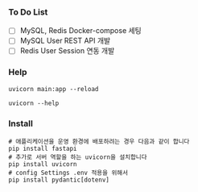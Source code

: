 ### To Do List
* [ ] MySQL, Redis Docker-compose 세팅
* [ ] MySQL User REST API 개발
* [ ] Redis User Session 연동 개발

### Help
```shell
uvicorn main:app --reload

uvicorn --help
```

### Install
```shell
# 애플리케이션을 운영 환경에 배포하려는 경우 다음과 같이 합니다
pip install fastapi
# 추가로 서버 역할을 하는 uvicorn을 설치합니다
pip install uvicorn
# config Settings .env 적용을 위해서 
pip install pydantic[dotenv]
```

